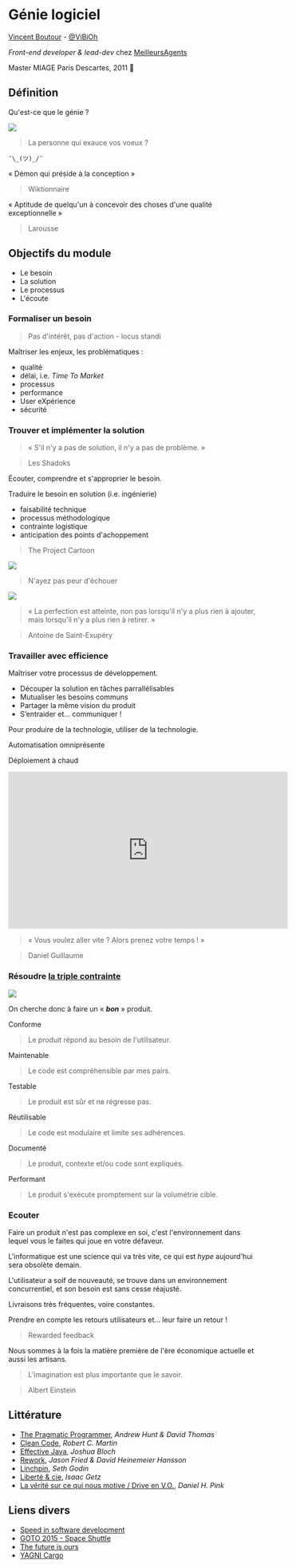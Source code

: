 # Génie logiciel

[Vincent Boutour](https://vibioh.fr) - [@ViBiOh](https://github.com/ViBiOh)

*Front-end developer & lead-dev* chez [MeilleursAgents](http://www.meilleursagents.com)

Master MIAGE Paris Descartes, 2011 👴


## Définition

Qu'est-ce que le génie ?


![](/doc/img/genie.png)

> La personne qui exauce vos voeux ?

`¯\_(ツ)_/¯`


« Démon qui préside à la conception »

> Wiktionnaire


« Aptitude de quelqu'un à concevoir des choses d'une qualité exceptionnelle »

> Larousse


## Objectifs du module


* Le besoin
* La solution
* Le processus
* L'écoute


### Formaliser un besoin

> Pas d'intérêt, pas d'action - locus standi


Maîtriser les enjeux, les problématiques :
* qualité
* délai, i.e. *Time To Market*
* processus
* performance
* User eXpérience
* sécurité


### Trouver et implémenter la solution

> « S'il n'y a pas de solution, il n'y a pas de problème. »

> Les Shadoks


Écouter, comprendre et s'approprier le besoin.


Traduire le besoin en solution (i.e. ingénierie)
* faisabilité technique
* processus méthodologique
* contrainte logistique
* anticipation des points d'achoppement


> The Project Cartoon

![](/doc/img/cartoon.png)


> N'ayez pas peur d'échouer

![](/doc/img/fail.png)


> « La perfection est atteinte, non pas lorsqu'il n'y a plus rien à ajouter, mais lorsqu'il n'y a plus rien à retirer. »

> Antoine de Saint-Exupéry


### Travailler avec efficience


Maîtriser votre processus de développement.


* Découper la solution en tâches parrallélisables
* Mutualiser les besoins communs
* Partager la même vision du produit
* S’entraider et… communiquer !


Pour produire de la technologie, utiliser de la technologie.


Automatisation omniprésente

Déploiement à chaud


<iframe width="560" height="315" src="https://www.youtube.com/embed/0SM6t4F4CdY" frameborder="0" allow="autoplay; encrypted-media" allowfullscreen></iframe>


> « Vous voulez aller vite ? Alors prenez votre temps ! »

> Daniel Guillaume


### Résoudre [la triple contrainte](https://en.wikipedia.org/wiki/Project_management_triangle)


![](/doc/img/triptique.jpg)


On cherche donc à faire un « ***bon*** » produit.


Conforme

> Le produit répond au besoin de l'utilisateur.


Maintenable

> Le code est compréhensible par mes pairs.


Testable

> Le produit est sûr et ne régresse pas.


Réutilisable

> Le code est modulaire et limite ses adhérences.


Documenté

> Le produit, contexte et/ou code sont expliqués.


Performant

> Le produit s'exécute promptement sur la volumétrie cible.


### Ecouter


Faire un produit n'est pas complexe en soi, c'est l'environnement dans lequel vous le faites qui joue en votre défaveur.


L'informatique est une science qui va très vite, ce qui est *hype* aujourd'hui sera obsolète demain.


L'utilisateur a soif de nouveauté, se trouve dans un environnement concurrentiel, et son besoin est sans cesse réajusté.


Livraisons très fréquentes, voire constantes.


Prendre en compte les retours utilisateurs et... leur faire un retour !

> Rewarded feedback


Nous sommes à la fois la matière première de l'ère économique actuelle et aussi les artisans.


> L’imagination est plus importante que le savoir.

> Albert Einstein


## Littérature

* [The Pragmatic Programmer](http://www.amazon.fr/dp/B003GCTQAE), *Andrew Hunt & David Thomas*
* [Clean Code](http://www.amazon.fr/dp/B001GSTOAM), *Robert C. Martin*
* [Effective Java](http://www.amazon.fr/dp/B00B8V09HY), *Joshua Bloch*
* [Rework](http://www.amazon.fr/dp/B003ELY7PG), *Jason Fried & David Heinemeier Hansson*
* [Linchpin](http://www.amazon.fr/dp/0749953357), *Seth Godin*
* [Liberté & cie](http://amzn.eu/7xAo3m6), *Isaac Getz*
* [La vérité sur ce qui nous motive / Drive en V.O.](http://amzn.eu/33hnA5B), *Daniel H. Pink*


## Liens divers

* [Speed in software development](https://www.targetprocess.com/articles/speed-in-software-development/)
* [GOTO 2015 - Space Shuttle](https://www.youtube.com/watch?v=AyrRoKN_kvg)
* [The future is ours](https://www.youtube.com/watch?v=rDiUVS_-4_Q)
* [YAGNI Cargo](https://codeahoy.com/2017/08/19/yagni-cargo-cult-and-overengineering-the-planes-wont-land-just-because-you-built-a-runway-in-your-backyard/)
